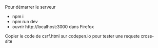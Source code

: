 Pour démarrer le serveur
- npm i
- npm run dev
- ouvrir http://localhost:3000 dans Firefox

Copier le code de csrf.html sur codepen.io pour tester une requete cross-site
